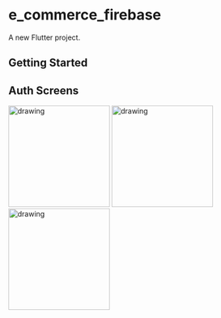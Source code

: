 # e_commerce_firebase

A new Flutter project.

## Getting Started


## Auth Screens

<img src="https://github.com/AmerDawood/e_commerce_firebase/blob/master/images-app/auth-screens/Screenshot_1647704685.png" alt="drawing" width="200"/> <img src="https://github.com/AmerDawood/e_commerce_firebase/blob/master/images-app/auth-screens/Screenshot_1647704722.png" alt="drawing" width="200"/>     <img src="https://github.com/AmerDawood/e_commerce_firebase/blob/master/images-app/auth-screens/Screenshot_1647704727.png" alt="drawing" width="200"/> 
